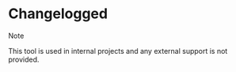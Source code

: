 # Changelogged

> [!NOTE]
> This tool is used in internal projects and any external support is not provided.
